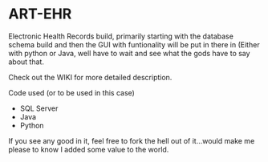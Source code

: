 # ART-EHR
Electronic Health Records build, primarily starting with the database schema build and then the GUI with 
funtionality will be put in there in (Either with python or Java, well have to wait and see what the gods have to say about that.

Check out the WIKI for more detailed description.

Code used (or to be used in this case)
+ SQL Server
+ Java
+ Python

If you see any good in it, feel free to fork the hell out of it...would make me please to know I added some value to the world.

